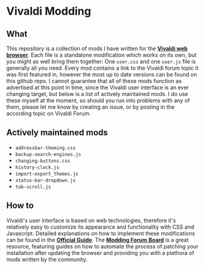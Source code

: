 # Vivaldi Modding

## What

This repository is a collection of mods I have written for the [**Vivaldi web browser**](https://vivaldi.com). Each file is a standalone modification which works on its own, but you might as well bring them together: One `user.css` and one `user.js` file is generally all you need. Every mod contains a link to the Vivaldi forum topic it was first featured in, however the most up to date versions can be found on this github repo. I cannot guarantee that all of these mods function as advertised at this point in time, since the Vivaldi user interface is an ever changing target, but below is a list of actively maintained mods. I do use these myself at the moment, so should you run into problems with any of them, please let me know by creating an issue, or by posting in the according topic on Vivaldi Forum.

## Actively maintained mods

* `addressbar-theming.css`
* `backup-search-engines.js`
* `changing-buttons.css`
* `history-clock.js`
* `import-export_themes.js`
* `status-bar-dropdown.js`
* `tab-scroll.js`

## How to

Vivaldi's user interface is based on web technologies, therefore it's relatively easy to customize its appearance and functionality with CSS and Javascript. Detailed explanations on how to implement these modifications can be found in the [**Official Guide**](https://forum.vivaldi.net/topic/10549/modding-vivaldi/40). The [**Modding Forum Board**](https://forum.vivaldi.net/category/52/modifications) is a great resource, featuring guides on how to automate the process of patching your installation after updating the browser and providing you with a plethora of mods written by the community.
